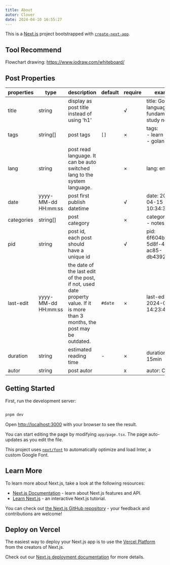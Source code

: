 ```yaml
---
title: About
autor: Clover
date: 2024-04-10 16:55:27
---
```

This is a [Next.js](https://nextjs.org/) project bootstrapped with [`create-next-app`](https://github.com/vercel/next.js/tree/canary/packages/create-next-app).

## Tool Recommend

Flowchart drawing: <https://www.iodraw.com/whiteboard/>

## Post Properties

| properties | type                | description                                                                                                                     | default | require | example                                         |
| ---------- | ------------------- | ------------------------------------------------------------------------------------------------------------------------------- | ------- | ------- | ----------------------------------------------- |
| title      | string              | display as post title instead of using 'h1'                                                                                     |         | √       | title: Golang language fundamentals study notes |
| tags       | string\[\]          | post tags                                                                                                                       | `[]`    | ×       | tags:<br>  - learn<br>  - golang                |
| lang       | string              | post read language. It can be auto switched lang to the system language.                                                        |         | ×       | lang: en                                        |
| date       | yyyy-MM-dd HH:mm:ss | post first publish datetime                                                                                                     |         | √       | date: 2024-04-15 10:34:30                       |
| categories | string\[\]          | post category                                                                                                                   |         | ×       | categories:<br>  - notes                        |
| pid        | string              | post id, each post should have a unique id                                                                                      |         | √       | pid: 6f604b36-5d8f-4227-ac85-db43927cf53b       |
| last-edit  | yyyy-MM-dd HH:mm:ss | the date of the last edit of the post, if not, used date property value. If it is more than 3 months, the post may be outdated. | `#date` | ×       | last-edit: 2024-09-15 14:23:49                  |
| duration   | string              | estimated reading time                                                                                                          | -       | ×       | duration: 15min                                 |
| autor      | string              | post autor                                                                                                                      |         | x       | autor: Clover                                   |

## Getting Started

First, run the development server:

```bash

pnpm dev

```

Open [http://localhost:3000](http://localhost:3000) with your browser to see the result.

You can start editing the page by modifying `app/page.tsx`. The page auto-updates as you edit the file.

This project uses [`next/font`](https://nextjs.org/docs/basic-features/font-optimization) to automatically optimize and load Inter, a custom Google Font.

## Learn More

To learn more about Next.js, take a look at the following resources:

- [Next.js Documentation](https://nextjs.org/docs) - learn about Next.js features and API.
- [Learn Next.js](https://nextjs.org/learn) - an interactive Next.js tutorial.

You can check out [the Next.js GitHub repository](https://github.com/vercel/next.js/) - your feedback and contributions are welcome!

## Deploy on Vercel

The easiest way to deploy your Next.js app is to use the [Vercel Platform](https://vercel.com/new?utm_medium=default-template&filter=next.js&utm_source=create-next-app&utm_campaign=create-next-app-readme) from the creators of Next.js.

Check out our [Next.js deployment documentation](https://nextjs.org/docs/deployment) for more details.
